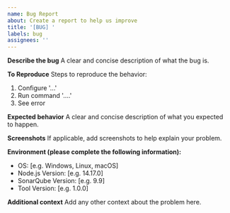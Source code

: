 ```yaml
---
name: Bug Report
about: Create a report to help us improve
title: '[BUG] '
labels: bug
assignees: ''
---
```


**Describe the bug**
A clear and concise description of what the bug is.

**To Reproduce**
Steps to reproduce the behavior:

1. Configure '...'
2. Run command '....'
3. See error

**Expected behavior**
A clear and concise description of what you expected to happen.

**Screenshots**
If applicable, add screenshots to help explain your problem.

**Environment (please complete the following information):**

- OS: [e.g. Windows, Linux, macOS]
- Node.js Version: [e.g. 14.17.0]
- SonarQube Version: [e.g. 9.9]
- Tool Version: [e.g. 1.0.0]

**Additional context**
Add any other context about the problem here.
